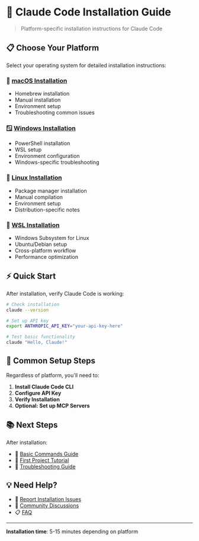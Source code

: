 # 🚀 Claude Code Installation Guide

> Platform-specific installation instructions for Claude Code

## 📋 Choose Your Platform

Select your operating system for detailed installation instructions:

### 🍎 [macOS Installation](mac-setup.md)
- Homebrew installation
- Manual installation
- Environment setup
- Troubleshooting common issues

### 🪟 [Windows Installation](windows-setup.md)
- PowerShell installation
- WSL setup
- Environment configuration
- Windows-specific troubleshooting

### 🐧 [Linux Installation](linux-setup.md)
- Package manager installation
- Manual compilation
- Environment setup
- Distribution-specific notes

### 🐧 [WSL Installation](wsl-setup.md)
- Windows Subsystem for Linux
- Ubuntu/Debian setup
- Cross-platform workflow
- Performance optimization

## ⚡ Quick Start

After installation, verify Claude Code is working:

```bash
# Check installation
claude --version

# Set up API key
export ANTHROPIC_API_KEY="your-api-key-here"

# Test basic functionality
claude "Hello, Claude!"
```

## 🔧 Common Setup Steps

Regardless of platform, you'll need to:

1. **Install Claude Code CLI**
2. **Configure API Key**
3. **Verify Installation**
4. **Optional: Set up MCP Servers**

## 📚 Next Steps

After installation:
- 📖 [Basic Commands Guide](../basic-commands.md)
- 🎯 [First Project Tutorial](../first-project.md)
- 🔧 [Troubleshooting Guide](../troubleshooting.md)

## 💡 Need Help?

- 🐛 [Report Installation Issues](../../.github/ISSUE_TEMPLATE/bug_report.md)
- 💬 [Community Discussions](https://github.com/amirbrooks/claude-for-all/discussions)
- 📋 [FAQ](../../resources/faq.md)

---

**Installation time**: 5-15 minutes depending on platform